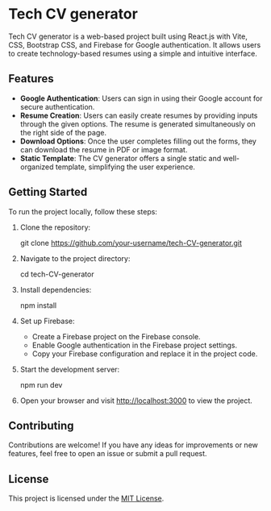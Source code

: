 # Tech CV generator

Tech CV generator is a web-based project built using
React.js with Vite, CSS, Bootstrap CSS, and Firebase for Google authentication. 
It allows users to create technology-based resumes using a simple and intuitive interface.

## Features
- **Google Authentication**: Users can sign in using their Google account for secure authentication.
- **Resume Creation**: Users can easily create resumes by providing inputs through the given options. The resume is generated simultaneously on the right side of the page.
- **Download Options**: Once the user completes filling out the forms, they can download the resume in PDF or image format.
- **Static Template**: The CV generator offers a single static and well-organized template, simplifying the user experience.

## Getting Started

To run the project locally, follow these steps:

1. Clone the repository:

   git clone https://github.com/your-username/tech-CV-generator.git

2. Navigate to the project directory:

   cd tech-CV-generator

3. Install dependencies:

   npm install

4. Set up Firebase:
   - Create a Firebase project on the Firebase console.
   - Enable Google authentication in the Firebase project settings.
   - Copy your Firebase configuration and replace it in the project code.

5. Start the development server:

   npm run dev

6. Open your browser and visit [http://localhost:3000](http://localhost:3000) to view the project.

## Contributing

Contributions are welcome! If you have any ideas for improvements or new features, feel free to open an issue or submit a pull request.

## License

This project is licensed under the [MIT License](LICENSE).
